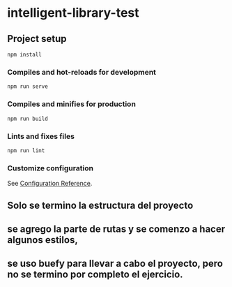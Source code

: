 # intelligent-library-test

## Project setup
```
npm install
```

### Compiles and hot-reloads for development
```
npm run serve
```

### Compiles and minifies for production
```
npm run build
```

### Lints and fixes files
```
npm run lint
```

### Customize configuration
See [Configuration Reference](https://cli.vuejs.org/config/).

## Solo se termino la estructura del proyecto
## se agrego la parte de rutas y se comenzo a hacer algunos estilos,
## se uso buefy para llevar a cabo el proyecto, pero no se termino por completo el ejercicio.